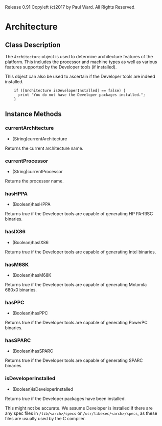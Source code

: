 Release 0.91  Copyleft (c)2017 by Paul Ward.  All Rights Reserved.

# Architecture

## Class Description

The `Architecture` object is used to determine architecture features of the platform.  This includes the processor and machine types as well as various features supported by the Developer tools (if installed).

This object can also be used to ascertain if the Developer tools are indeed installed.
```objc
	if ([Architecture isDeveloperInstalled] == false) {
	  print "You do not have the Developer packages installed.";
	}
```

## Instance Methods


### currentArchitecture

- (String)currentArchitecture

Returns the current architecture name.


### currentProcessor

- (String)currentProcessor

Returns the processor name.

### hasHPPA

- (Boolean)hasHPPA

Returns true if the Developer tools are capable of generating HP PA-RISC binaries.


### hasIX86

- (Boolean)hasIX86

Returns true if the Developer tools are capable of generating Intel binaries.


### hasM68K

- (Boolean)hasM68K

Returns true if the Developer tools are capable of generating Motorola 680x0 binaries.


### hasPPC

- (Boolean)hasPPC

Returns true if the Developer tools are capable of generating PowerPC binaries.


### hasSPARC

- (Boolean)hasSPARC

Returns true if the Developer tools are capable of generating SPARC
binaries.


### isDeveloperInstalled

- (Boolean)isDeveloperInstalled

Returns true if the Developer packages have been installed.

This might not be accurate.  We assume Developer is installed if there are any spec files in `/lib/<arch>/specs` or `/usr/libexec/<arch>/specs`, as these files are usually used by the C compiler.
